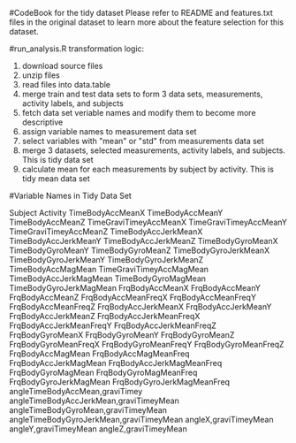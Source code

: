 #CodeBook for the tidy dataset
Please refer to README and features.txt files in the original dataset to learn more about the feature selection for this dataset.

#run_analysis.R transformation logic:
1. download source files
2. unzip files
3. read files into data.table
4. merge train and test data sets to form 3 data sets, measurements, activity labels, and subjects
5. fetch data set veriable names and modify them to become more descriptive
6. assign variable names to measurement data set
7. select variables with "mean" or "std" from measurements data set
8. merge 3 datasets, selected measurements, activity labels, and subjects. This is tidy data set
9. calculate mean for each measurements by subject by activity. This is tidy mean data set

#Variable Names in Tidy Data Set

Subject
Activity
TimeBodyAccMeanX
TimeBodyAccMeanY
TimeBodyAccMeanZ
TimeGraviTimeyAccMeanX
TimeGraviTimeyAccMeanY
TimeGraviTimeyAccMeanZ
TimeBodyAccJerkMeanX
TimeBodyAccJerkMeanY
TimeBodyAccJerkMeanZ
TimeBodyGyroMeanX
TimeBodyGyroMeanY
TimeBodyGyroMeanZ
TimeBodyGyroJerkMeanX
TimeBodyGyroJerkMeanY
TimeBodyGyroJerkMeanZ
TimeBodyAccMagMean
TimeGraviTimeyAccMagMean
TimeBodyAccJerkMagMean
TimeBodyGyroMagMean
TimeBodyGyroJerkMagMean
FrqBodyAccMeanX
FrqBodyAccMeanY
FrqBodyAccMeanZ
FrqBodyAccMeanFreqX
FrqBodyAccMeanFreqY
FrqBodyAccMeanFreqZ
FrqBodyAccJerkMeanX
FrqBodyAccJerkMeanY
FrqBodyAccJerkMeanZ
FrqBodyAccJerkMeanFreqX
FrqBodyAccJerkMeanFreqY
FrqBodyAccJerkMeanFreqZ
FrqBodyGyroMeanX
FrqBodyGyroMeanY
FrqBodyGyroMeanZ
FrqBodyGyroMeanFreqX
FrqBodyGyroMeanFreqY
FrqBodyGyroMeanFreqZ
FrqBodyAccMagMean
FrqBodyAccMagMeanFreq
FrqBodyAccJerkMagMean
FrqBodyAccJerkMagMeanFreq
FrqBodyGyroMagMean
FrqBodyGyroMagMeanFreq
FrqBodyGyroJerkMagMean
FrqBodyGyroJerkMagMeanFreq
angleTimeBodyAccMean,graviTimey
angleTimeBodyAccJerkMean,graviTimeyMean
angleTimeBodyGyroMean,graviTimeyMean
angleTimeBodyGyroJerkMean,graviTimeyMean
angleX,graviTimeyMean
angleY,graviTimeyMean
angleZ,graviTimeyMean
